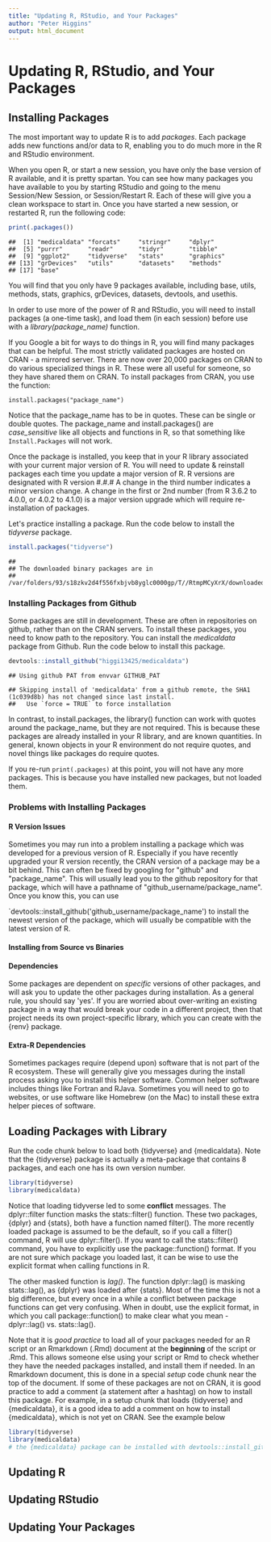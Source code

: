 ```yaml
---
title: "Updating R, RStudio, and Your Packages"
author: "Peter Higgins"
output: html_document
---
```




# Updating R, RStudio, and Your Packages

## Installing Packages
The most important way to update R is to add _packages_. Each package adds new functions and/or data to R, enabling you to do much more in the R and RStudio environment.

When you open R, or start a new session, you have only the base version of R available, and it is pretty spartan. You can see how many packages you have available to you by starting RStudio and going to the menu Session/New Session, or Session/Restart R. Each of these will give you a clean workspace to start in. Once you have started a new session, or restarted R, run the following code:


```r
print(.packages())
```

```
##  [1] "medicaldata" "forcats"     "stringr"     "dplyr"      
##  [5] "purrr"       "readr"       "tidyr"       "tibble"     
##  [9] "ggplot2"     "tidyverse"   "stats"       "graphics"   
## [13] "grDevices"   "utils"       "datasets"    "methods"    
## [17] "base"
```

You will find that you only have 9 packages available, including base, utils, methods, stats, graphics, grDevices, datasets, devtools, and usethis.   

In order to use more of the power of R and RStudio, you will need to install packages (a one-time task), and load them (in each session) before use with a _library(package_name)_ function.

If you Google a bit for ways to do things in R, you will find many packages that can be helpful. The most strictly validated packages are hosted on CRAN - a mirrored server. There are now over 20,000 packages on CRAN to do various specialized things in R. These were all useful for someone, so they have shared them on CRAN. To install packages from CRAN, you use the function:

`install.packages("package_name")`

Notice that the package_name has to be in quotes. These can be single or double quotes. The package_name and install.packages() are _case_sensitive_ like all objects and functions in R, so that something like `Install.Packages` will not work.

Once the package is installed, you keep that in your R library associated with your current major version of R. You will need to update & reinstall packages each time you update a major version of R. R versions are designated with R version #.#.#  A change in the third number indicates a minor version change. A change in the first or 2nd number (from R 3.6.2 to 4.0.0, or 4.0.2 to 4.1.0) is a major version upgrade which will require re-installation of packages.

Let's practice installing a package. Run the code below to install the _tidyverse_ package.


```r
install.packages("tidyverse")
```

```
## 
## The downloaded binary packages are in
## 	/var/folders/93/s18zkv2d4f556fxbjvb8yglc0000gp/T//RtmpMCyXrX/downloaded_packages
```

### Installing Packages from Github
Some packages are still in development. These are often in repositories on github, rather than on the CRAN servers. To install these packages, you need to know path to the repository. You can install the _medicaldata_ package from Github. Run the code below to install this package.


```r
devtools::install_github("higgi13425/medicaldata")
```

```
## Using github PAT from envvar GITHUB_PAT
```

```
## Skipping install of 'medicaldata' from a github remote, the SHA1 (1c039d8b) has not changed since last install.
##   Use `force = TRUE` to force installation
```

In contrast, to install.packages, the library() function can work with quotes around the package_name, but they are not required. This is because these packages are already installed in your R library, and are known quantities. In general, known objects in your R environment do not require quotes, and novel things like packages do require quotes.

If you re-run `print(.packages)` at this point, you will not have any more packages. This is because you have installed new packages, but not loaded them.

### Problems with Installing Packages

#### R Version Issues
Sometimes you may run into a problem installing a package which was developed for a previous version of R. Especially if you have recently upgraded your R version recently, the CRAN version of a package may be a bit behind. This can often be fixed by googling for "github" and "package_name". This will usually lead you to the github repository for that package, which will have a pathname of "github_username/package_name". Once you know this, you can use

`devtools::install_github('github_username/package_name') to install the newest version of the package, which will usually be compatible with the latest version of R.

#### Installing from Source vs Binaries

#### Dependencies
Some packages are dependent on *specific* versions of other packages, and will ask you to update the other packages during installation. As a general rule, you should say 'yes'. If you are worried about over-writing an existing package in a way that would break your code in a different project, then that project needs its own project-specific library, which you can create with the {renv} package.

#### Extra-R Dependencies
Sometimes packages require (depend upon) software that is not part of the R ecosystem. These will generally give you messages during the install process asking you to install this helper software. Common helper software includes things like Fortran and RJava. Sometimes you will need to go to websites, or use software like Homebrew (on the Mac) to install these extra helper pieces of software. 

## Loading Packages with Library

Run the code chunk below to load both {tidyverse} and {medicaldata}. Note that the {tidyverse} package is actually a meta-package that contains 8 packages, and each one has its own version number.


```r
library(tidyverse)
library(medicaldata)
```
Notice that loading tidyverse led to some **conflict** messages. The dplyr::filter function masks the stats::filter() function. These two packages, {dplyr} and {stats}, both have a function named filter(). The more recently loaded package is assumed to be the default, so if you call a filter() command, R will use dplyr::filter(). If you want to call the stats::filter() command, you have to explicitly use the package::function() format. If you are not sure which package you loaded last, it can be wise to use the explicit format when calling functions in R.

The other masked function is _lag()_. The function dplyr::lag() is masking stats::lag(), as {dplyr} was loaded after {stats}. Most of the time this is not a big difference, but every once in a while a conflict between package functions can get very confusing. When in doubt, use the explicit format, in which you call package::function() to make clear what you mean - dplyr::lag() vs. stats::lag().

Note that it is *good practice* to load all of your packages needed for an R script or an Rmarkdown (.Rmd) document at the **beginning** of the script or .Rmd. This allows someone else using your script or Rmd to check whether they have the needed packages installed, and install them if needed. In an Rmarkdown document, this is done in a special _setup_ code chunk near the top of the document. If some of these packages are not on CRAN, it is good practice to add a comment (a statement after a hashtag) on how to install this package. For example, in a setup chunk that loads {tidyverse} and {medicaldata}, it is a good idea to add a comment on how to install {medicaldata}, which is not yet on CRAN. See the example below


```r
library(tidyverse)
library(medicaldata)
# the {medicaldata} package can be installed with devtools::install_github('higgi13425/medicaldata')
```

## Updating R


## Updating RStudio


## Updating Your Packages
